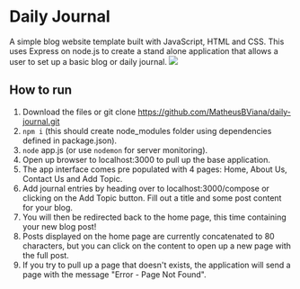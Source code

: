 # Daily Journal
A simple blog website template built with JavaScript, HTML and CSS. This uses Express on node.js to create a stand alone application that allows a user to set up a basic blog or daily journal.
<img src="https://i.imgur.com/vylGr7o.png">

## How to run
  
1. Download the files or git clone https://github.com/MatheusBViana/daily-journal.git
2. <code>npm i</code> (this should create node_modules folder using dependencies defined in package.json).
3. <code>node</code> app.js (or use <code>nodemon</code> for server monitoring).
4. Open up browser to localhost:3000 to pull up the base application.
5. The app interface comes pre populated with 4 pages: Home, About Us, Contact Us and Add Topic.
6. Add journal entries by heading over to localhost:3000/compose or clicking on the Add Topic button. Fill out a title and some post content for your blog.
7. You will then be redirected back to the home page, this time containing your new blog post!
8. Posts displayed on the home page are currently concatenated to 80 characters, but you can click on the content to open up a new page with the full post.
9. If you try to pull up a page that doesn't exists, the application will send a page with the message "Error - Page Not Found".


